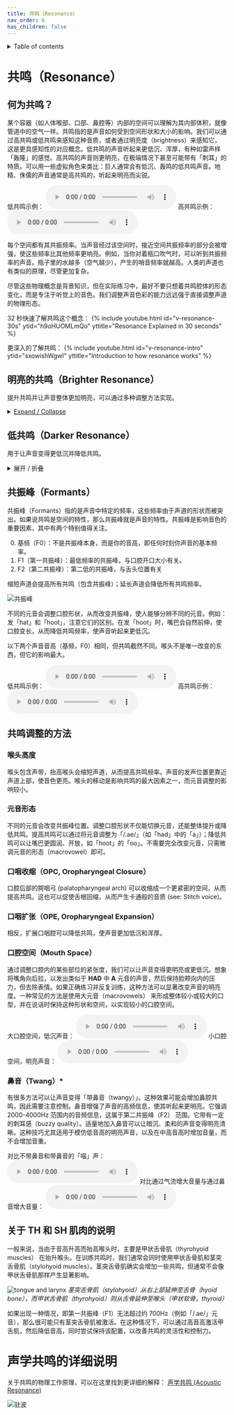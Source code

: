 ```yaml
---
title: 共鸣（Resonance）
nav_order: 6
has_children: false
---
```

<details closed markdown="block">
  <summary>
    Table of contents
  </summary>
{: .text-delta }
1. TOC
{:toc}
</details>

# 共鸣（Resonance）
## 何为共鸣？
某个容器（如人体喉部、口部、鼻腔等）内部的空间可以理解为其内部体积，就像管道中的空气一样。共鸣指的是声音如何受到空间形状和大小的影响。我们可以通过高共鸣或低共鸣来感知这种音质，或者通过明亮度（brightness）来感知它，这是更具感知性的对应概念。低共鸣的声音听起来更低沉、浑厚，有种如雷声样「轰隆」的感觉。高共鸣的声音则更明亮，在极端情况下甚至可能带有「刺耳」的特质。可以用一些虚拟角色来类比：巨人通常会有低沉、轰鸣的低共鸣声音。地精、侏儒的声音通常是高共鸣的，听起来明亮而尖锐。

低共鸣示例：
<audio controls> <source src="/audio/tone-highpitch-lowresonance.ogg" type="audio/ogg"> 浏览器不支持此元素 </audio>
高共鸣示例：
<audio controls> <source src="/audio/tone-highpitch-highresonance.ogg" type="audio/ogg"> 浏览器不支持此元素 </audio>

每个空间都有其共振频率。当声音经过该空间时，接近空间共振频率的部分会被增强，使这些频率比其他频率更响亮。例如，当你对着瓶口吹气时，可以听到共振频率的声音。瓶子里的水越多（空气越少），产生的哨音频率就越高。人类的声道也有类似的原理，尽管更加复杂。

尽管这些物理概念是背景知识，但在实际练习中，最好不要只想着共鸣腔体的形态变化，而是专注于听觉上的音色。我们调整声音色彩的能力远远强于直接调整声道的物理形态。

32 秒快速了解共鸣这个概念：
{% include youtube.html id="v-resonance-30s" ytid="h9oHUOMLmQo" yttitle="Resonance Explained in 30 seconds" %}

更深入的了解共鸣：
{% include youtube.html id="v-resonance-intro" ytid="sxowishWgwI" yttitle="Introduction to how resonance works" %}

## 明亮的共鸣（Brighter Resonance）
提升共鸣并让声音整体更加明亮，可以通过多种调整方法实现。
<details closed markdown="block">
<summary>
<u>Expand / Collapse</u>
</summary>

###。有声共鸣阶梯训练（Voiced Resonance Stepping）
本练习从中等或高音高开始，步骤如下：
- 从低共鸣位置开始（类似打哈欠的感觉），并说出随便的一个语句。
- 放松并回到中性状态（自然发声，不刻意调整），再重复相同的短语。
- 提高共鸣，让声音更明亮，再次重复短语。
- 朗读一段文字或自然说话，让声音从较暗的音色逐渐变亮。
- 最终目标是让你能随时自由调整共鸣

这个练习可以避免**音高混淆**（在调整共鸣时不自觉地升高音高），并且对于某一部分练习者来说，这种方式比直接改变共鸣更自然、更放松。

#### 常见问题
1. 音高变化过大
  - 在每个步骤之间暂停，不要滑音。
  - 在脑海中想象音高，而不是让音高自行变化。
2. 声音变得过于刺耳或「嗡鸣」感过强
  - 达到最明亮的共鸣后，适度回调至较平衡的位置。
  - **不要**用气声掩盖声音，也不要让过亮的共鸣显得生硬

{% include youtube.html id="v-res-stepping" ytid="J3ttxDu--Zc" yttitle="有声共鸣阶梯训练" %}

### 轻语训练（Whispers）
我们可以不断低语一个词，并调整它的高低。这里的「高低」并不是指音高（我们要发出清音）指的是共鸣的变化。对于无振动（unvoiced，轻语）发音来说，共鸣起到了**类似**音高的作用（实际上并不是，但如此表述或许可以帮助理解）。我们首先选择一个词并轻语发出。然后，我们要让它变得轻松和不受约束。最佳做法是停在这一点上，然后，再使用浊音共振（voiced, 声带振动），但如果这样做没有效果，我们也可以在停顿后从这一点开始讲话，但使用「la」而不是「ha」。区别是 la 需要振动，而 ha 可以不震动。

#### 轻语共鸣练习（Whisper for Introduction to Resonance）
- 选择一个词，然后轻语发声，比如「自由」
- 尝试让低语更低沉、更深。
- 再让低语变得更高、更明亮。
- 确保整个过程是放松的，不要有紧绷或压迫感。
这个训练有助于建立对共鸣的基本控制能力，然后可以结合有声共鸣训练进行强化

#### 吸血鬼滑音（Vampire Slides）
- 确保声音不紧绷，增加气息减少声音，让它听起来像正常呼吸。
- 当达到最高点时，暂停一下，然后发出「wa」或「la」的有声音。
- 使用「la」或「wa」来减少可能产生的刺耳感。
- 避免直接用这个训练进入正常说话，比如先使用「共鸣阶梯训练」进行过渡

#### 常见问题
1. 喉部紧张和过度收缩
  - 让高共鸣的位置保持轻盈和流畅。
  - 不要直接从无声低语切换到有声发音，而是先进行有声共鸣训练。
2. 音高混淆（Pitch Conflation）
  - 不要单独进行低语训练，应在之后立即进行有声共鸣训练，以固定音高。
  - 这样可以减少调整共鸣时不自觉改变音高的情况，并扩展声音的控制范围！

{% include youtube.html id="v-whisper" ytid="asxOJaDI0wE" yttitle="轻语共鸣练习" %}

</details>

## 低共鸣（Darker Resonance）
用于让声音变得更低沉并降低共鸣。

<details closed markdown="block">
<summary markdown="block">
展开 / 折叠
</summary>

### 「uhh」和「iii」训练
- 发「iii」，注意嘴部较紧，舌头抬高。
- 发「uhh」，嘴巴放松，张开，一切感觉更「扩展」。
- 这样会让口腔空间稍微变大，从而降低明亮度。
- 它还会减少齿擦音（如「s」音）。如果你的「s」音听起来特别明亮，那可能是口腔空间较小，这通常使声音更具女性化特征。
- 将此调整应用到日常说话中：
  - 用「uhh」的口型说「oak is strong」，注意音色如何变得更低沉。
  - 用「iii」的口型说「cats and dogs」，听听音色的区别。
  - 练习这些句子后，注意如何让嘴部在较低沉的「uhh」形态下变得不那么紧张。
- 确保喉头保持大致相同的位置，否则你可能只是降低了喉头，而不是扩大口腔空间！

### 「Haah」和「Haww」训练
- 发「haah」（正常或明亮的发音）。
- 发「haww」（让尾音低沉，类似「hot」和「hoot」之间的中间状态，保持放松的嘴部姿势）。
- 持续保持「haww」的嘴形，将整个说话音色变低沉。
- 尝试极端对比，比如超低沉的「haww」或者超明亮的「haah」

### 明亮元音 与 低沉元音对比
- 明亮: （英式英语）hack heat hut
- 低沉: （英式英语）hurt hoot goal
- 明亮: *Access is granted in this easy hack*
- 低沉: *Who hurt those old boots whose holes were sewn*
- 你可以先用模糊的方式说这些句子，然后用夸张的口型发音（比如「山谷女孩音（Valley Girl Voice）」通常会夸张口型，展现较小的口腔空间）

</details>

## 共振峰（Formants）
共振峰（Formants）指的是声音中特定的频率，这些频率由于声道的形状而被突出。如果说共鸣是空间的特性，那么共振峰就是声音的特性。共振峰是影响音色的重要因素，其中有两个特别值得关注。

0. 基频（F0）：不是共振峰本身，而是你的音高，即任何时刻你声音的基本频率。
1. F1（第一共振峰）：最低频率的共振峰，与口腔开口大小有关。
2. F2（第二共振峰）：第二低的共振峰，与舌头位置有关

缩短声道会提高所有共鸣（包含共振峰）；延长声道会降低所有共鸣频率。

![共振峰](/img/formants.png)

不同的元音会调整口腔形状，从而改变共振峰，使人能够分辨不同的元音。例如：发「hat」和「hoot」，注意它们的区别。在发「hoot」时，嘴巴会自然前伸，使口腔变长，从而降低共鸣频率，使声音听起来更低沉。

以下两个声音音高（基频，F0）相同，但共鸣截然不同。喉头不是唯一改变的东西，但它的影响最大。

低共鸣示例：
<audio controls> <source src="/audio/tone-highpitch-lowresonance.ogg" type="audio/ogg"> 浏览器不支持此元素 </audio>
高共鸣示例：
<audio controls> <source src="/audio/tone-highpitch-highresonance.ogg" type="audio/ogg"> 浏览器不支持此元素 </audio>

## 共鸣调整的方法
### 喉头高度
喉头包含声带，抬高喉头会缩短声道，从而提高共鸣频率。声音的发声位置更靠近声道上部，使音色更亮。喉头的移动是影响共鸣的最大因素之一，而元音调整的影响较小。

### 元音形态
不同的元音会改变共振峰位置。调整口腔形状不仅能切换元音，还能整体提升或降低共鸣。提高共鸣可以通过将元音调整为「/.ae/」（如「had」中的「a」）；降低共鸣可以让嘴巴更圆润、开放，如「hoot」的「oo」。不需要完全改变元音，只需微调元音的形态（macrovowel）即可。

### 口咽收缩（OPC, Oropharyngeal Closure）
口腔后部的腭咽弓 (palatopharyngeal arch) 可以收缩成一个更紧密的空间，从而提高共鸣。这也可以促使舌根回缩，从而产生卡通般的音质 (see: Stitch voice)。
### 口咽扩张（OPE, Oropharyngeal Expansion）
相反，扩展口咽腔可以降低共鸣，使声音更加低沉和浑厚。

### 口腔空间（Mouth Space）
通过调整口腔内的某些部位的紧张度，我们可以让声音变得更明亮或更低沉。想象将嘴角向后拉，以发出类似于 <b class="hlgreen">HAD</b> 中 <b class="hlgreen">A</b> 元音的声音，然后保持脸颊向内的压力，但去除表情。如果正确练习并反复训练，这种方法可以显著改变声音的明亮度。一种常见的方法是使用大元音（macrovowels） 来形成整体较小或较大的口型，并在说话时保持这种形状和空间，以实现较小的口腔空间。

大口腔空间，低沉声音：
<audio controls> <source src="/audio/mouthspace-large.ogg" type="audio/ogg"> Your browser does not support the audio element. </audio>
小口腔空间，明亮声音：
<audio controls> <source src="/audio/mouthspace-small.ogg" type="audio/ogg"> Your browser does not support the audio element. </audio>

### 鼻音（Twang）*
有很多方法可以让声音变得「带鼻音（twangy）」。这种效果可能会增加鼻腔共鸣，因此需要注意控制。鼻音增强了声音的高频信息，使其听起来更明亮。它强调 2000-4000Hz 范围内的音频信息，这属于第二共振峰（F2） 范围。它带有一定的刺耳感（buzzy quality）。适量地加入鼻音可以让暗沉、柔和的声音变得明亮清晰。这种技巧尤其适用于模仿低音高的明亮声音，以及在中高音高时增加音量，而不会增加音重。

对比不带鼻音和带鼻音的「喵」声：
<audio controls> <source src="/audio/twang-meow-compare.ogg" type="audio/ogg"> Your browser does not support the audio element. </audio>
对比通过气流增大音量与通过鼻音增大音量：
<audio controls> <source src="/audio/twang-airflow-compare.ogg" type="audio/ogg"> Your browser does not support the audio element. </audio>

## 关于 TH 和 SH 肌肉的说明
一般来说，当由于音高升高而抬高喉头时，主要是甲状舌骨肌（thyrohyoid muscles） 在抬升喉头。在训练共鸣时，我们通常会同时使用甲状舌骨肌和茎突舌骨肌（stylohyoid muscles）。茎突舌骨肌确实会增加一些共鸣，但通常不会像甲状舌骨肌那样产生显著影响。

![tongue and larynx](/img/diagram-tongue.png)
_茎突舌骨肌（stylohyoid）从右上部延伸至舌骨（hyoid bone），而甲状舌骨肌（thyrohyoid）则从舌骨延伸至喉头（甲状软骨，thyroid）_

如果出现一种情况，即第一共振峰（F1）无法超过约 700Hz（例如「/.ae/」元音），那么很可能只有茎突舌骨肌被激活。在这种情况下，可以通过高音高激活甲舌肌，然后降低音高，同时尝试保持该配置，以改善共鸣的灵活性和控制力。

# 声学共鸣的详细说明
关于共鸣的物理工作原理，可以在这里找到更详细的解释： [声学共鸣 (Acoustic Resonance)](acoustic-resonance.md)

![驻波](/img/Waventerference.gif )




<!--  -->
